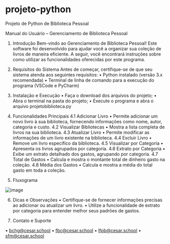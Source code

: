 # projeto-python
Projeto de Python de Biblioteca Pessoal

Manual do Usuário – Gerenciamento de Biblioteca Pessoal

1.	Introdução
Bem-vindo ao Gerenciamento de Biblioteca Pessoal! Este software foi desenvolvido para ajudar você a organizar sua coleção de livros de maneira eficiente. A seguir, você encontrará instruções sobre como utilizar as funcionalidades oferecidas por este programa.



2.	Requisitos do Sistema
Antes de começar, certifique-se de que seu sistema atenda aos seguintes requisitos: 
•	Python instalado (versão 3.x recomendada) 
•	Terminal de linha de comando para a execução do programa (VSCode e PyCharm)



3.	Instalação e Execução
•	Faça o download dos arquivos do projeto;
•	Abra o terminal na pasta do projeto;
•	Execute o programa e abra o arquivo projetobiblioteca.py



4.	Funcionalidades Principais
4.1	Adicionar Livro 
•	Permite adicionar um novo livro à sua biblioteca, fornecendo informações como nome, autor, categoria e custo.
4.2	Visualizar Bibliotecas
•	Mostra a lista completa de livros na sua biblioteca.
4.3	Atualizar Livro
•	Permite modificar as informações de um livro existente na biblioteca.
4.4	Excluir Livro
•	Remove um livro específico da biblioteca.
4.5	Visualizar por Categoria
•	Apresenta os livros agrupados por categoria.
4.6	Extrato por Categoria
•	Exibe um extrato detalhado dos gastos, agrupando por categoria.
4.7	Total de Gastos
•	Calcula e mostra o montante total de dinheiro gasto na coleção.
4.8	Média dos Gastos
•	Calcula e mostra a média do total gasto em toda a coleção.


5.	Fluxograma

![image](https://github.com/fbclipe/projeto-python/assets/140045120/fe597f99-8394-4b13-b2e3-2d9ee92dd6af)



6.	Dicas e Observações
•	Certifique-se de fornecer informações precisas ao adicionar ou atualizar um livro.
•	Utilize a funcionalidade de extrato por categoria para entender melhor seus padrões de gastos.


7.	Contato e Suporte

•	bchg@cesar.school
•	fbc@cesar.school
•	lfpb@cesar.school
•	sfm@cesar.school
